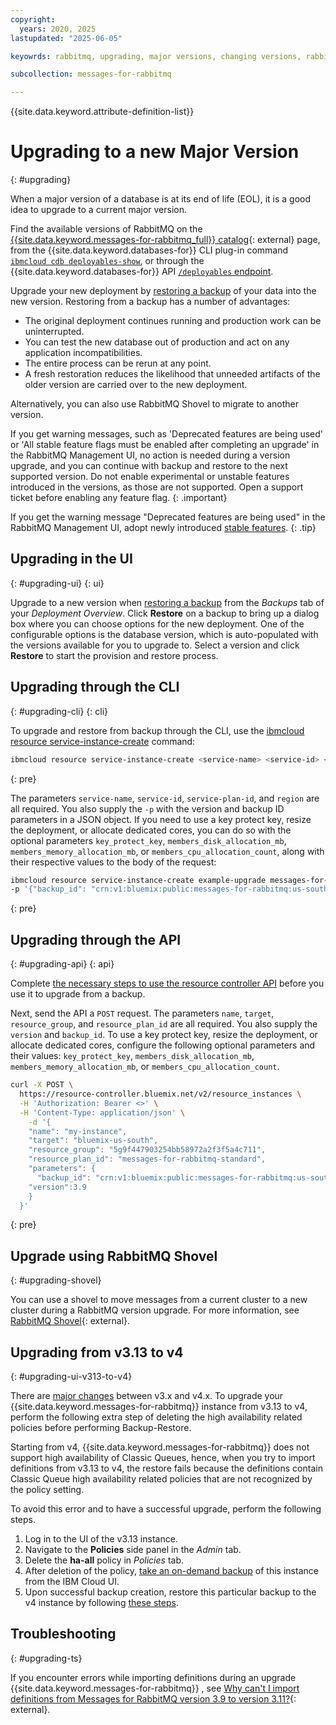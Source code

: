 ```yaml
---
copyright:
  years: 2020, 2025
lastupdated: "2025-06-05"

keyowrds: rabbitmq, upgrading, major versions, changing versions, rabbitmq upgrading, new deployment, major version

subcollection: messages-for-rabbitmq

---
```


{{site.data.keyword.attribute-definition-list}}

# Upgrading to a new Major Version
{: #upgrading}

When a major version of a database is at its end of life (EOL), it is a good idea to upgrade to a current major version.

Find the available versions of RabbitMQ on the [{{site.data.keyword.messages-for-rabbitmq_full}} catalog](https://cloud.ibm.com/databases/messages-for-rabbitmq/create?catalog_query){: external} page, from the {{site.data.keyword.databases-for}} CLI plug-in command [`ibmcloud cdb deployables-show`](/docs/databases-cli-plugin?topic=databases-cli-plugin-cdb-reference#deployables-show), or through the {{site.data.keyword.databases-for}} API [`/deployables` endpoint](https://cloud.ibm.com/apidocs/cloud-databases-api#get-all-deployable-databases).

Upgrade your new deployment by [restoring a backup](/docs/cloud-databases?topic=cloud-databases-dashboard-backups) of your data into the new version. Restoring from a backup has a number of advantages:

- The original deployment continues running and production work can be uninterrupted.
- You can test the new database out of production and act on any application incompatibilities.
- The entire process can be rerun at any point.
- A fresh restoration reduces the likelihood that unneeded artifacts of the older version are carried over to the new deployment.

Alternatively, you can also use RabbitMQ Shovel to migrate to another version.

If you get warning messages, such as 'Deprecated features are being used' or 'All stable feature flags must be enabled after completing an upgrade' in the RabbitMQ Management UI, no action is needed during a version upgrade, and you can continue with backup and restore to the next supported version. Do not enable experimental or unstable features introduced in the versions, as those are not supported. Open a support ticket before enabling any feature flag.
{: .important}

If you get the warning message "Deprecated features are being used" in the RabbitMQ Management UI, adopt newly introduced [stable features](https://www.rabbitmq.com/docs/feature-flags#list-of-feature-flags).
{: .tip}

## Upgrading in the UI
{: #upgrading-ui}
{: ui}

Upgrade to a new version when [restoring a backup](/docs/cloud-databases?topic=cloud-databases-dashboard-backups) from the _Backups_ tab of your _Deployment Overview_. Click **Restore** on a backup to bring up a dialog box where you can choose options for the new deployment. One of the configurable options is the database version, which is auto-populated with the versions available for you to upgrade to. Select a version and click **Restore** to start the provision and restore process.


## Upgrading through the CLI
{: #upgrading-cli}
{: cli}

To upgrade and restore from backup through the CLI, use the [ibmcloud resource service-instance-create](/docs/cli?topic=cli-ibmcloud_commands_resource#ibmcloud_resource_service_instance_create) command:

```sh
ibmcloud resource service-instance-create <service-name> <service-id> <service-plan-id> <region>
```
{: pre}

The parameters `service-name`, `service-id`, `service-plan-id`, and `region` are all required. You also supply the `-p` with the version and backup ID parameters in a JSON object. If you need to use a key protect key, resize the deployment, or allocate dedicated cores, you can do so with the optional parameters `key_protect_key`, `members_disk_allocation_mb`, `members_memory_allocation_mb`, or `members_cpu_allocation_count`, along with their respective values to the body of the request:

```sh
ibmcloud resource service-instance-create example-upgrade messages-for-rabbitmq standard us-south \
-p '{"backup_id": "crn:v1:bluemix:public:messages-for-rabbitmq:us-south:a/54e8ffe85dcedf470db5b5ee6ac4a8d8:1b8f53db-fc2d-4e24-8470-f82b15c71717:backup:06392e97-df90-46d8-98e8-cb67e9e0a8e6", "version":3.8}'
```
{: pre}

## Upgrading through the API
{: #upgrading-api}
{: api}

Complete [the necessary steps to use the resource controller API](/docs/messages-for-rabbitmq?topic=messages-for-rabbitmq-provisioning&interface=api#provision-controller-api) before you use it to upgrade from a backup.

Next, send the API a `POST` request. The parameters `name`, `target`, `resource_group`, and `resource_plan_id` are all required. You also supply the `version` and `backup_id`. To use a key protect key, resize the deployment, or allocate dedicated cores, configure the following optional parameters and their values: `key_protect_key`, `members_disk_allocation_mb`, `members_memory_allocation_mb`, or `members_cpu_allocation_count`.

```sh
curl -X POST \
  https://resource-controller.bluemix.net/v2/resource_instances \
  -H 'Authorization: Bearer <>' \
  -H 'Content-Type: application/json' \
    -d '{
    "name": "my-instance",
    "target": "bluemix-us-south",
    "resource_group": "5g9f447903254bb58972a2f3f5a4c711",
    "resource_plan_id": "messages-for-rabbitmq-standard",
    "parameters": {
      "backup_id": "crn:v1:bluemix:public:messages-for-rabbitmq:us-south:a/54e8ffe85dcedf470db5b5ee6ac4a8d8:1b8f53db-fc2d-4e24-8470-f82b15c71717:backup:06392e97-df90-46d8-98e8-cb67e9e0a8e6",
    "version":3.9
    }
  }'
```
{: pre}

## Upgrade using RabbitMQ Shovel
{: #upgrading-shovel}

You can use a shovel to move messages from a current cluster to a new cluster during a RabbitMQ version upgrade. For more information, see [RabbitMQ Shovel](/docs/messages-for-rabbitmq?topic=messages-for-rabbitmq-rabbitmq-shovel){: external}.


## Upgrading from v3.13 to v4
{: #upgrading-ui-v313-to-v4}

There are [major changes](https://cloud.ibm.com/docs/messages-for-rabbitmq?topic=messages-for-rabbitmq-rabbitmq-relnotes&interface=ui#messages-for-rabbitmq-18mar2025) between v3.x and v4.x. To upgrade your {{site.data.keyword.messages-for-rabbitmq}} instance from v3.13 to v4, perform the following extra step of deleting the high availability related policies before performing Backup-Restore.

Starting from v4, {{site.data.keyword.messages-for-rabbitmq}} does not support high availability of Classic Queues, hence, when you try to import definitions from v3.13 to v4, the restore fails because the definitions contain Classic Queue high availability related policies that are not recognized by the policy setting.

To avoid this error and to have a successful upgrade, perform the following steps.

1. Log in to the UI of the v3.13 instance.
2. Navigate to the **Policies** side panel in the *Admin* tab.
3. Delete the **ha-all** policy in *Policies* tab.
4. After deletion of the policy, [take an on-demand backup](/docs/cloud-databases?topic=cloud-databases-dashboard-backups&interface=cli#ondemand-backup) of this instance from the IBM Cloud UI.
5. Upon successful backup creation, restore this particular backup to the v4 instance by following [these steps](/docs/cloud-databases?topic=cloud-databases-dashboard-backups&interface=ui#restore-backup).

## Troubleshooting
{: #upgrading-ts}

If you encounter errors while importing definitions during an upgrade {{site.data.keyword.messages-for-rabbitmq}} , see [Why can't I import definitions from Messages for RabbitMQ version 3.9 to version 3.11?](/docs/messages-for-rabbitmq?topic=messages-for-rabbitmq-troubleshoot-defs){: external}.
